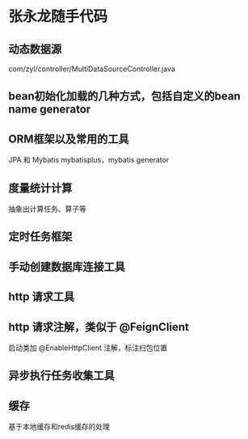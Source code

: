# 张永龙随手代码
## 动态数据源
com/zyl/controller/MultiDataSourceController.java
## bean初始化加载的几种方式，包括自定义的bean name generator

## ORM框架以及常用的工具
JPA 和 Mybatis
mybatisplus，mybatis generator

## 度量统计计算
抽象出计算任务、算子等

## 定时任务框架

## 手动创建数据库连接工具

## http 请求工具

## http 请求注解，类似于 @FeignClient
启动类加 @EnableHttpClient 注解，标注扫包位置

## 异步执行任务收集工具

## 缓存
基于本地缓存和redis缓存的处理  

